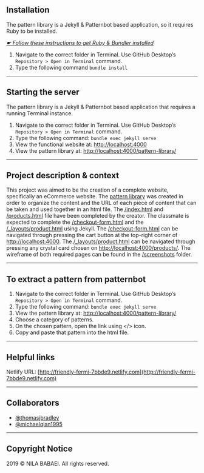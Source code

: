 ## Installation

The pattern library is a Jekyll & Patternbot based application, so it requires Ruby to be installed.

[*☛ Follow these instructions to get Ruby & Bundler installed*](https://learn-the-web.algonquindesign.ca/courses/web-dev-4/install-more-developer-tools/)

1. Navigate to the correct folder in Terminal. Use GitHub Desktop’s `Repository > Open in Terminal` command.
2. Type the following command `bundle install`

---

## Starting the server

The pattern library is a Jekyll & Patternbot based application that requires a running Terminal instance.

1. Navigate to the correct folder in Terminal. Use GitHub Desktop’s `Repository > Open in Terminal` command.
2. Type the following command: `bundle exec jekyll serve`
3. View the functional website at: [http://localhost:4000](http://localhost:4000)
4. View the pattern library at: [http://localhost:4000/pattern-library/](http://localhost:4000/pattern-library/)

---

## Project description & context

This project was aimed to be the creation of a complete website, specifically an eCommerce website. The [pattern library](http://localhost:4000/pattern-library/) was created in order to organize the content and the URL of each piece of content that can be taken and used together in an html file. The [/index.html](/index.html) and [/products.html](/products.html) file have been completed by the creator. The classmate is expected to complete the [/checkout-form.html](/checkout-form.html) and the [/_layouts/product.html](/_layouts/product.html) using Jekyll. The [/checkout-form.html](/checkout-forms.html) can be navigated through pressing the cart button at the top-right corner of [http://localhost:4000](http://localhost:4000). The [/_layouts/product.html](/_layouts/product.html) can be navigated through pressing any crystal card chosen on [http://localhost:4000/products/](http://localhost:4000/products/). The wireframe of both required pages can be found in the [/screenshots](/screenshots) folder.

---

## To extract a pattern from patternbot

1. Navigate to the correct folder in Terminal. Use GitHub Desktop’s `Repository > Open in Terminal` command.
2. Type the following command: `bundle exec jekyll serve`
3. View the pattern library at: [http://localhost:4000/pattern-library/](http://localhost:4000/pattern-library/)
4. Choose a category of patterns.
5. On the chosen pattern, open the link using </> icon.
6. Copy and paste that pattern into the html file.

---

## Helpful links

Netlify URL: [http://friendly-fermi-7bbde9.netlify.com](http://friendly-fermi-7bbde9.netlify.com)

---

## Collaborators
- [@thomasjbradley](https://github.com/thomasjbradley)
- [@michaelqian1995](https://github.com/michaelqian1995)

---
## Copyright Notice

2019 © NILA BABAEI. All rights reserved.
